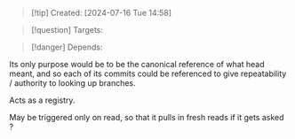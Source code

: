 
>[!tip] Created: [2024-07-16 Tue 14:58]

>[!question] Targets: 

>[!danger] Depends: 

Its only purpose would be to be the canonical reference of what head meant, and so each of its commits could be referenced to give repeatability / authority to looking up branches.

Acts as a registry.

May be triggered only on read, so that it pulls in fresh reads if it gets asked ?